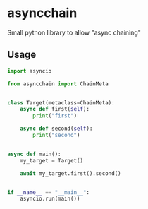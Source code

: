 # asyncchain
Small python library to allow "async chaining"


## Usage
```py
import asyncio

from asyncchain import ChainMeta


class Target(metaclass=ChainMeta):
    async def first(self):
        print("first")

    async def second(self):
        print("second")


async def main():
    my_target = Target()

    await my_target.first().second()


if __name__ == "__main__":
    asyncio.run(main())
```
